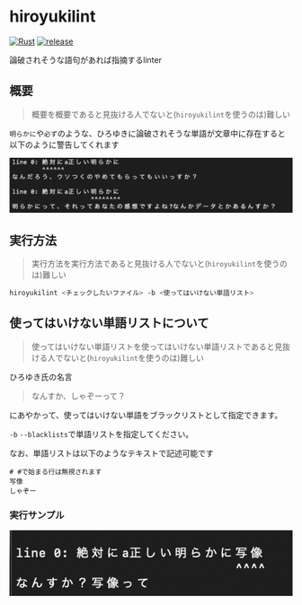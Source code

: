 # hiroyukilint
[![Rust](https://github.com/jiko21/hiroyukilint/actions/workflows/ci-test.yml/badge.svg)](https://github.com/jiko21/hiroyukilint/actions/workflows/ci-test.yml)
[![release](https://github.com/jiko21/hiroyukilint/actions/workflows/ci-releaser.yml/badge.svg)](https://github.com/jiko21/hiroyukilint/actions/workflows/ci-releaser.yml)

論破されそうな語句があれば指摘するlinter
## 概要
> 概要を概要であると見抜ける人でないと(`hiroyukilint`を使うのは)難しい

`明らかに`や`必ず`のような、ひろゆきに論破されそうな単語が文章中に存在すると以下のように警告してくれます

![実行結果](./assets/result.png)

## 実行方法
> 実行方法を実行方法であると見抜ける人でないと(`hiroyukilint`を使うのは)難しい

```bash
hiroyukilint <チェックしたいファイル> -b <使ってはいけない単語リスト>
```

## 使ってはいけない単語リストについて
> 使ってはいけない単語リストを使ってはいけない単語リストであると見抜ける人でないと(`hiroyukilint`を使うのは)難しい

ひろゆき氏の名言
> なんすか、しゃぞーって？

にあやかって、使ってはいけない単語をブラックリストとして指定できます。

`-b` `--blacklists`で単語リストを指定してください。

なお、単語リストは以下のようなテキストで記述可能です

```
# #で始まる行は無視されます
写像
しゃぞー
```

### 実行サンプル
![実行サンプル](./assets/blacklist.png)
